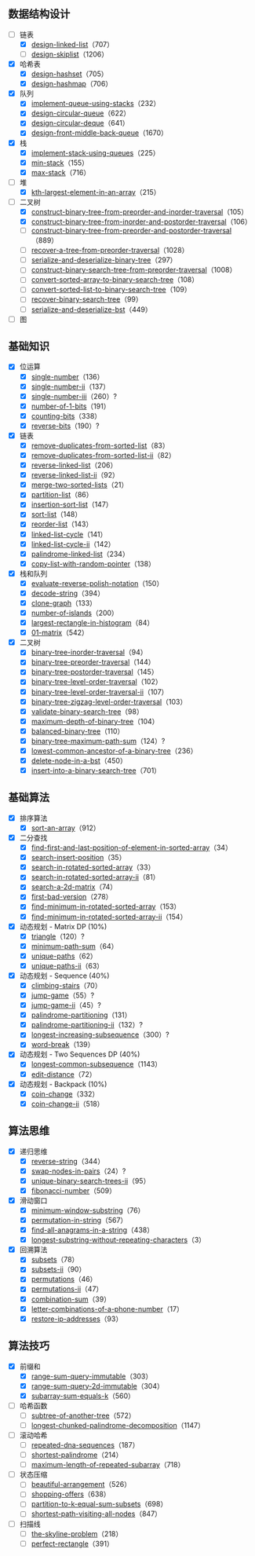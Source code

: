 ## 数据结构设计
- [ ]  链表
    - [x]  [design-linked-list](https://leetcode-cn.com/problems/design-linked-list/)（707）
    - [ ]  [design-skiplist](https://leetcode-cn.com/problems/design-skiplist/)（1206）
- [x]  哈希表
    - [x]  [design-hashset](https://leetcode-cn.com/problems/design-hashset/)（705）
    - [x]  [design-hashmap](https://leetcode-cn.com/problems/design-hashmap/)（706）
- [x]  队列
    - [x]  [implement-queue-using-stacks](https://leetcode-cn.com/problems/implement-queue-using-stacks/)（232）
    - [x]  [design-circular-queue](https://leetcode-cn.com/problems/design-circular-queue/)（622）
    - [x]  [design-circular-deque](https://leetcode-cn.com/problems/design-circular-deque/)（641）
    - [x]  [design-front-middle-back-queue](https://leetcode-cn.com/problems/design-front-middle-back-queue/)（1670）
- [x]  栈
    - [x]  [implement-stack-using-queues](https://leetcode-cn.com/problems/implement-stack-using-queues/)（225）
    - [x]  [min-stack](https://leetcode-cn.com/problems/min-stack/)（155）
    - [x]  [max-stack](https://leetcode-cn.com/problems/max-stack/)（716）
- [ ]  堆
    - [x]  [kth-largest-element-in-an-array](https://leetcode-cn.com/problems/kth-largest-element-in-an-array/)（215）
- [ ]  二叉树
    - [x]  [construct-binary-tree-from-preorder-and-inorder-traversal](https://leetcode-cn.com/problems/construct-binary-tree-from-preorder-and-inorder-traversal/)（105）
    - [x]  [construct-binary-tree-from-inorder-and-postorder-traversal](https://leetcode-cn.com/problems/construct-binary-tree-from-inorder-and-postorder-traversal/)（106）
    - [ ]  [construct-binary-tree-from-preorder-and-postorder-traversal](https://leetcode-cn.com/problems/construct-binary-tree-from-preorder-and-postorder-traversal/)（889）
    - [ ]  [recover-a-tree-from-preorder-traversal](https://leetcode-cn.com/problems/recover-a-tree-from-preorder-traversal/)（1028）
    - [ ]  [serialize-and-deserialize-binary-tree](https://leetcode-cn.com/problems/serialize-and-deserialize-binary-tree/)（297）
    - [ ]  [construct-binary-search-tree-from-preorder-traversal](https://leetcode-cn.com/problems/construct-binary-search-tree-from-preorder-traversal/)（1008）
    - [ ]  [convert-sorted-array-to-binary-search-tree](https://leetcode-cn.com/problems/convert-sorted-array-to-binary-search-tree/)（108）
    - [ ]  [convert-sorted-list-to-binary-search-tree](https://leetcode-cn.com/problems/convert-sorted-list-to-binary-search-tree/)（109）
    - [ ]  [recover-binary-search-tree](https://leetcode-cn.com/problems/recover-binary-search-tree/)（99）
    - [ ]  [serialize-and-deserialize-bst](https://leetcode-cn.com/problems/serialize-and-deserialize-bst/)（449）
- [ ]  图

## 基础知识
- [x]  位运算
    - [x]  [single-number](https://leetcode-cn.com/problems/single-number/)（136）
    - [x]  [single-number-ii](https://leetcode-cn.com/problems/single-number-ii/)（137）
    - [x]  [single-number-iii](https://leetcode-cn.com/problems/single-number-iii/)（260）?
    - [x]  [number-of-1-bits](https://leetcode-cn.com/problems/number-of-1-bits/)（191）
    - [x]  [counting-bits](https://leetcode-cn.com/problems/counting-bits/)（338）
    - [x]  [reverse-bits](https://leetcode-cn.com/problems/reverse-bits/)（190）?
- [x]  链表
    - [x]  [remove-duplicates-from-sorted-list](https://leetcode-cn.com/problems/remove-duplicates-from-sorted-list/)（83）
    - [x]  [remove-duplicates-from-sorted-list-ii](https://leetcode-cn.com/problems/remove-duplicates-from-sorted-list-ii/)（82）
    - [x]  [reverse-linked-list](https://leetcode-cn.com/problems/reverse-linked-list/)（206）
    - [x]  [reverse-linked-list-ii](https://leetcode-cn.com/problems/reverse-linked-list-ii/)（92）
    - [x]  [merge-two-sorted-lists](https://leetcode-cn.com/problems/merge-two-sorted-lists/)（21）
    - [x]  [partition-list](https://leetcode-cn.com/problems/partition-list/)（86）
    - [x]  [insertion-sort-list](https://leetcode-cn.com/problems/insertion-sort-list/)（147）
    - [x]  [sort-list](https://leetcode-cn.com/problems/sort-list/)（148）
    - [x]  [reorder-list](https://leetcode-cn.com/problems/reorder-list/)（143）
    - [x]  [linked-list-cycle](https://leetcode-cn.com/problems/linked-list-cycle/)（141）
    - [x]  [linked-list-cycle-ii](https://leetcode-cn.com/problems/linked-list-cycle-ii/)（142）
    - [x]  [palindrome-linked-list](https://leetcode-cn.com/problems/palindrome-linked-list/)（234）
    - [x]  [copy-list-with-random-pointer](https://leetcode-cn.com/problems/copy-list-with-random-pointer/)（138）
- [x]  栈和队列
    - [x]  [evaluate-reverse-polish-notation](https://leetcode-cn.com/problems/evaluate-reverse-polish-notation/)（150）
    - [x]  [decode-string](https://leetcode-cn.com/problems/decode-string/)（394）
    - [x]  [clone-graph](https://leetcode-cn.com/problems/clone-graph/)（133）
    - [x]  [number-of-islands](https://leetcode-cn.com/problems/number-of-islands/)（200）
    - [x]  [largest-rectangle-in-histogram](https://leetcode-cn.com/problems/largest-rectangle-in-histogram/)（84）
    - [x]  [01-matrix](https://leetcode-cn.com/problems/01-matrix/)（542）
- [x]  二叉树
    - [x]  [binary-tree-inorder-traversal](https://leetcode-cn.com/problems/binary-tree-inorder-traversal/)（94）
    - [x]  [binary-tree-preorder-traversal](https://leetcode-cn.com/problems/binary-tree-preorder-traversal/)（144）
    - [x]  [binary-tree-postorder-traversal](https://leetcode-cn.com/problems/binary-tree-postorder-traversal/)（145）
    - [x]  [binary-tree-level-order-traversal](https://leetcode-cn.com/problems/binary-tree-level-order-traversal/)（102）
    - [x]  [binary-tree-level-order-traversal-ii](https://leetcode-cn.com/problems/binary-tree-level-order-traversal-ii/)（107）
    - [x]  [binary-tree-zigzag-level-order-traversal](https://leetcode-cn.com/problems/binary-tree-zigzag-level-order-traversal/)（103）
    - [x]  [validate-binary-search-tree](https://leetcode-cn.com/problems/validate-binary-search-tree/)（98）
    - [x]  [maximum-depth-of-binary-tree](https://leetcode-cn.com/problems/maximum-depth-of-binary-tree/)（104）
    - [x]  [balanced-binary-tree](https://leetcode-cn.com/problems/balanced-binary-tree/)（110）
    - [x]  [binary-tree-maximum-path-sum](https://leetcode-cn.com/problems/binary-tree-maximum-path-sum/)（124）?
    - [x]  [lowest-common-ancestor-of-a-binary-tree](https://leetcode-cn.com/problems/lowest-common-ancestor-of-a-binary-tree/)（236）
    - [x]  [delete-node-in-a-bst](https://leetcode-cn.com/problems/delete-node-in-a-bst/)（450）
    - [x]  [insert-into-a-binary-search-tree](https://leetcode-cn.com/problems/insert-into-a-binary-search-tree/)（701）

## 基础算法
- [x]  排序算法
    - [x]  [sort-an-array](https://leetcode-cn.com/problems/sort-an-array/)（912）
- [x]  二分查找
    - [x]  [find-first-and-last-position-of-element-in-sorted-array](https://leetcode-cn.com/problems/find-first-and-last-position-of-element-in-sorted-array/)（34）
    - [x]  [search-insert-position](https://leetcode-cn.com/problems/search-insert-position/)（35）
    - [x]  [search-in-rotated-sorted-array](https://leetcode-cn.com/problems/search-in-rotated-sorted-array/)（33）
    - [x]  [search-in-rotated-sorted-array-ii](https://leetcode-cn.com/problems/search-in-rotated-sorted-array-ii/)（81）
    - [x]  [search-a-2d-matrix](https://leetcode-cn.com/problems/search-a-2d-matrix/)（74）
    - [x]  [first-bad-version](https://leetcode-cn.com/problems/first-bad-version/)（278）
    - [x]  [find-minimum-in-rotated-sorted-array](https://leetcode-cn.com/problems/find-minimum-in-rotated-sorted-array/)（153）
    - [x]  [find-minimum-in-rotated-sorted-array-ii](https://leetcode-cn.com/problems/find-minimum-in-rotated-sorted-array-ii/)（154）
- [x]  动态规划 - Matrix DP (10%)
    - [x]  [triangle](https://leetcode-cn.com/problems/triangle/)（120）?
    - [x]  [minimum-path-sum](https://leetcode-cn.com/problems/minimum-path-sum/)（64）
    - [x]  [unique-paths](https://leetcode-cn.com/problems/unique-paths/)（62）
    - [x]  [unique-paths-ii](https://leetcode-cn.com/problems/unique-paths-ii/)（63）
- [x]  动态规划 - Sequence (40%)
    - [x]  [climbing-stairs](https://leetcode-cn.com/problems/climbing-stairs/)（70）
    - [x]  [jump-game](https://leetcode-cn.com/problems/jump-game/)（55）?
    - [x]  [jump-game-ii](https://leetcode-cn.com/problems/jump-game-ii/)（45）?
    - [x]  [palindrome-partitioning](https://leetcode-cn.com/problems/palindrome-partitioning/)（131）
    - [x]  [palindrome-partitioning-ii](https://leetcode-cn.com/problems/palindrome-partitioning-ii/)（132）?
    - [x]  [longest-increasing-subsequence](https://leetcode-cn.com/problems/longest-increasing-subsequence/)（300）?
    - [x]  [word-break](https://leetcode-cn.com/problems/word-break/)（139）
- [x]  动态规划 - Two Sequences DP (40%)
    - [x]  [longest-common-subsequence](https://leetcode-cn.com/problems/longest-common-subsequence/)（1143）
    - [x]  [edit-distance](https://leetcode-cn.com/problems/edit-distance/)（72）
- [x]  动态规划 - Backpack (10%)
    - [x]  [coin-change](https://leetcode-cn.com/problems/coin-change/)（332）
    - [x]  [coin-change-ii](https://leetcode-cn.com/problems/coin-change-2/)（518）

## 算法思维
- [x]  递归思维
    - [x]  [reverse-string](https://leetcode-cn.com/problems/reverse-string/)（344）
    - [x]  [swap-nodes-in-pairs](https://leetcode-cn.com/problems/swap-nodes-in-pairs/)（24）?
    - [x]  [unique-binary-search-trees-ii](https://leetcode-cn.com/problems/unique-binary-search-trees-ii/)（95）
    - [x]  [fibonacci-number](https://leetcode-cn.com/problems/fibonacci-number/)（509）
- [x]  滑动窗口
    - [x]  [minimum-window-substring](https://leetcode-cn.com/problems/minimum-window-substring/)（76）
    - [x]  [permutation-in-string](https://leetcode-cn.com/problems/permutation-in-string/)（567）
    - [x]  [find-all-anagrams-in-a-string](https://leetcode-cn.com/problems/find-all-anagrams-in-a-string/)（438）
    - [x]  [longest-substring-without-repeating-characters](https://leetcode-cn.com/problems/longest-substring-without-repeating-characters/)（3）
- [x]  回溯算法
    - [x]  [subsets](https://leetcode-cn.com/problems/subsets/)（78）
    - [x]  [subsets-ii](https://leetcode-cn.com/problems/subsets-ii/)（90）
    - [x]  [permutations](https://leetcode-cn.com/problems/permutations/)（46）
    - [x]  [permutations-ii](https://leetcode-cn.com/problems/permutations-ii/)（47）
    - [x]  [combination-sum](https://leetcode-cn.com/problems/combination-sum/)（39）
    - [x]  [letter-combinations-of-a-phone-number](https://leetcode-cn.com/problems/letter-combinations-of-a-phone-number/)（17）
    - [x]  [restore-ip-addresses](https://leetcode-cn.com/problems/restore-ip-addresses/)（93）

## 算法技巧
- [x]  前缀和
    - [x]  [range-sum-query-immutable](https://leetcode-cn.com/problems/range-sum-query-immutable/)（303）
    - [x]  [range-sum-query-2d-immutable](https://leetcode-cn.com/problems/range-sum-query-2d-immutable/)（304）
    - [x]  [subarray-sum-equals-k](https://leetcode-cn.com/problems/subarray-sum-equals-k/)（560）
- [ ]  哈希函数
    - [ ]  [subtree-of-another-tree](https://leetcode-cn.com/problems/subtree-of-another-tree/)（572）
    - [ ]  [longest-chunked-palindrome-decomposition](https://leetcode-cn.com/problems/longest-chunked-palindrome-decomposition/)（1147）
- [ ]  滚动哈希
    - [ ]  [repeated-dna-sequences](https://leetcode-cn.com/problems/repeated-dna-sequences/)（187）
    - [ ]  [shortest-palindrome](https://leetcode-cn.com/problems/shortest-palindrome/)（214）
    - [ ]  [maximum-length-of-repeated-subarray](https://leetcode-cn.com/problems/maximum-length-of-repeated-subarray/)（718）
- [ ]  状态压缩
    - [ ]  [beautiful-arrangement](https://leetcode-cn.com/problems/beautiful-arrangement/)（526）
    - [ ]  [shopping-offers](https://leetcode-cn.com/problems/shopping-offers/)（638）
    - [ ]  [partition-to-k-equal-sum-subsets](https://leetcode-cn.com/problems/partition-to-k-equal-sum-subsets/)（698）
    - [ ]  [shortest-path-visiting-all-nodes](https://leetcode-cn.com/problems/shortest-path-visiting-all-nodes/)（847）
- [ ]  扫描线
    - [ ]  [the-skyline-problem](https://leetcode-cn.com/problems/the-skyline-problem/)（218）
    - [ ]  [perfect-rectangle](https://leetcode-cn.com/problems/perfect-rectangle/)（391）